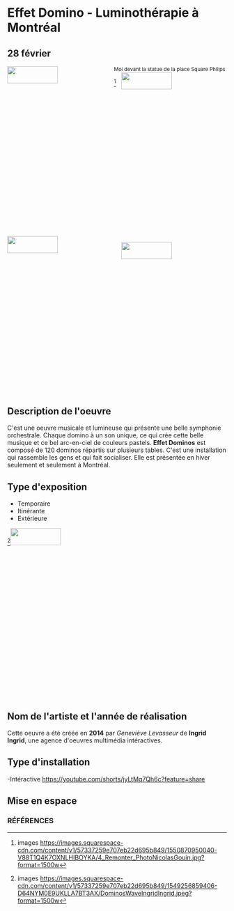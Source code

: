 # Effet Domino - Luminothérapie à Montréal
## 28 février
<sub>Moi devant la statue de la place Square Philips</sub>
<img align="left" width="48%" height="10%" src="https://github.com/FOXTROTDELTALIMA/H23_V13_inspirations_LAFRENIERE/blob/main/fichier_Orale_Luminoth%C3%A9rapie/Images/Square-Victoria.png">
<img align="right" width="48%" height="10%" src="https://github.com/FOXTROTDELTALIMA/H23_V13_inspirations_LAFRENIERE/blob/main/fichier_Orale_Luminoth%C3%A9rapie/Images/dominos-lum.png">

[^1]<img align="left" width="48%" height="10%" src="https://github.com/FOXTROTDELTALIMA/H23_V13_inspirations_LAFRENIERE/blob/main/fichier_Orale_Luminoth%C3%A9rapie/Images/4_Remonter_PhotoNicolasGouin.jpg">
<img align="right" width="48%" height="10%" src="https://github.com/FOXTROTDELTALIMA/H23_V13_inspirations_LAFRENIERE/blob/main/fichier_Orale_Luminoth%C3%A9rapie/Images/dominos-lum.png">

## Description de l'oeuvre
C'est une oeuvre musicale et lumineuse qui présente une belle symphonie orchestrale. Chaque domino à un son unique, ce qui crée cette belle musique et ce bel arc-en-ciel de couleurs pastels. **Effet Dominos** est composé de 120 dominos répartis sur plusieurs tables. C'est une installation qui rassemble les gens et qui fait socialiser. Elle est présentée en hiver seulement et seulement à Montréal.

## Type d'exposition
- Temporaire
- Itinérante
- Extérieure

[^2]<img width="48%" height="10%" src="https://github.com/FOXTROTDELTALIMA/H23_V13_inspirations_LAFRENIERE/blob/main/fichier_Orale_Luminoth%C3%A9rapie/Images/DominosWaveIngridIngrid.jpeg">

## Nom de l'artiste et l'année de réalisation 
Cette oeuvre a été créée en **2014** par _Geneviève Levasseur_ de **Ingrid Ingrid**, une agence d'oeuvres multimédia intéractives.

## Type d'installation
-Intéractive
https://youtube.com/shorts/jyLtMq7Qh6c?feature=share

## Mise en espace




### RÉFÉRENCES
[^1]: images https://images.squarespace-cdn.com/content/v1/57337259e707eb22d695b849/1550870950040-V88T1Q4K7OXNLHIBOYKA/4_Remonter_PhotoNicolasGouin.jpg?format=1500w
[^2]: images https://images.squarespace-cdn.com/content/v1/57337259e707eb22d695b849/1549256859406-D64NYM0E9UKLLA7BT3AX/DominosWaveIngridIngrid.jpeg?format=1500w
